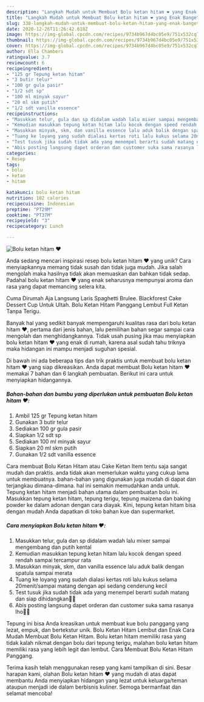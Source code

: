 ```yaml
---
description: "Langkah Mudah untuk Membuat Bolu ketan hitam ❤️ yang Enak Banget"
title: "Langkah Mudah untuk Membuat Bolu ketan hitam ❤️ yang Enak Banget"
slug: 338-langkah-mudah-untuk-membuat-bolu-ketan-hitam-yang-enak-banget
date: 2020-12-26T11:26:42.618Z
image: https://img-global.cpcdn.com/recipes/9734b967d4bc05e9/751x532cq70/bolu-ketan-hitam-❤️-foto-resep-utama.jpg
thumbnail: https://img-global.cpcdn.com/recipes/9734b967d4bc05e9/751x532cq70/bolu-ketan-hitam-❤️-foto-resep-utama.jpg
cover: https://img-global.cpcdn.com/recipes/9734b967d4bc05e9/751x532cq70/bolu-ketan-hitam-❤️-foto-resep-utama.jpg
author: Ella Chambers
ratingvalue: 3.7
reviewcount: 6
recipeingredient:
- "125 gr Tepung ketan hitam"
- "3 butir telur"
- "100 gr gula pasir"
- "1/2 sdt sp"
- "100 ml minyak sayur"
- "20 ml skm putih"
- "1/2 sdt vanilla essence"
recipeinstructions:
- "Masukkan telur, gula dan sp didalam wadah lalu mixer sampai mengembang dan putih kental"
- "Kemudian masukkan tepung ketan hitam lalu kocok dengan speed rendah sampai tercampur rata"
- "Masukkan minyak, skm, dan vanilla essence lalu aduk balik dengan spatula sampai merata"
- "Tuang ke loyang yang sudah dialasi kertas roti lalu kukus selama 20menit/sampai matang dengan api sedang cenderung kecil"
- "Test tusuk jika sudah tidak ada yang menempel berarti sudah matang dan siap dihidangkan💜💜"
- "Abis posting langsung dapet orderan dan customer suka sama rasanya lho👌🏻"
categories:
- Resep
tags:
- bolu
- ketan
- hitam

katakunci: bolu ketan hitam 
nutrition: 102 calories
recipecuisine: Indonesian
preptime: "PT29M"
cooktime: "PT37M"
recipeyield: "3"
recipecategory: Lunch

---
```



![Bolu ketan hitam ❤️](https://img-global.cpcdn.com/recipes/9734b967d4bc05e9/751x532cq70/bolu-ketan-hitam-❤️-foto-resep-utama.jpg)

Anda sedang mencari inspirasi resep bolu ketan hitam ❤️ yang unik? Cara menyiapkannya memang tidak susah dan tidak juga mudah. Jika salah mengolah maka hasilnya tidak akan memuaskan dan bahkan tidak sedap. Padahal bolu ketan hitam ❤️ yang enak seharusnya mempunyai aroma dan rasa yang dapat memancing selera kita.

Cuma Dirumah Aja Langsung Laris Spaghetti Brulee. Blackforest Cake Dessert Cup Untuk Ultah. Bolu Ketan Hitam Panggang Lembut Full Ketan Tanpa Terigu.

Banyak hal yang sedikit banyak mempengaruhi kualitas rasa dari bolu ketan hitam ❤️, pertama dari jenis bahan, lalu pemilihan bahan segar sampai cara mengolah dan menghidangkannya. Tidak usah pusing jika mau menyiapkan bolu ketan hitam ❤️ yang enak di rumah, karena asal sudah tahu triknya maka hidangan ini mampu menjadi suguhan spesial.


Di bawah ini ada beberapa tips dan trik praktis untuk membuat bolu ketan hitam ❤️ yang siap dikreasikan. Anda dapat membuat Bolu ketan hitam ❤️ memakai 7 bahan dan 6 langkah pembuatan. Berikut ini cara untuk menyiapkan hidangannya.

<!--inarticleads1-->

##### Bahan-bahan dan bumbu yang diperlukan untuk pembuatan Bolu ketan hitam ❤️:

1. Ambil 125 gr Tepung ketan hitam
1. Gunakan 3 butir telur
1. Sediakan 100 gr gula pasir
1. Siapkan 1/2 sdt sp
1. Sediakan 100 ml minyak sayur
1. Siapkan 20 ml skm putih
1. Gunakan 1/2 sdt vanilla essence


Cara membuat Bolu Ketan Hitam atau Cake Ketan Item tentu saja sangat mudah dan praktis. anda tidak akan memerlukan waktu yang cukup lama untuk membuatnya. bahan-bahan yang digunakan juga mudah di dapat dan terjangkau dimana-dimana. hal ini semakin memudahkan anda untuk. Tepung ketan hitam menjadi bahan utama dalam pembuatan bolu ini. Masukkan tepung ketan hitam, tepung terigu, tepung maizena dan baking powder ke dalam adonan dengan cara diayak. Kini, tepung ketan hitam bisa dengan mudah Anda dapatkan di toko bahan kue dan supermarket. 

<!--inarticleads2-->

##### Cara menyiapkan Bolu ketan hitam ❤️:

1. Masukkan telur, gula dan sp didalam wadah lalu mixer sampai mengembang dan putih kental
1. Kemudian masukkan tepung ketan hitam lalu kocok dengan speed rendah sampai tercampur rata
1. Masukkan minyak, skm, dan vanilla essence lalu aduk balik dengan spatula sampai merata
1. Tuang ke loyang yang sudah dialasi kertas roti lalu kukus selama 20menit/sampai matang dengan api sedang cenderung kecil
1. Test tusuk jika sudah tidak ada yang menempel berarti sudah matang dan siap dihidangkan💜💜
1. Abis posting langsung dapet orderan dan customer suka sama rasanya lho👌🏻


Tepung ini bisa Anda kreasikan untuk membuat kue bolu panggang yang lezat, empuk, dan bertekstur unik. Bolu Ketan Hitam Lembut dan Enak Cara Mudah Membuat Bolu Ketan Hitam. Bolu ketan hitam memiliki rasa yang tidak kalah nikmat dengan bolu dari tepung terigu, malahan bolu ketan hitam memiliki rasa yang lebih legit dan lembut. Cara Membuat Bolu Ketan Hitam Panggang. 

Terima kasih telah menggunakan resep yang kami tampilkan di sini. Besar harapan kami, olahan Bolu ketan hitam ❤️ yang mudah di atas dapat membantu Anda menyiapkan hidangan yang lezat untuk keluarga/teman ataupun menjadi ide dalam berbisnis kuliner. Semoga bermanfaat dan selamat mencoba!
